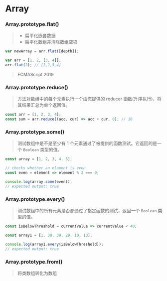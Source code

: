 # Array

### Array.prototype.flat()

> - 扁平化嵌套数据
> - 扁平化数组并清除数组空项

```javascript
var newArray = arr.flat([depth]);

var arr = [1, 2, [3, 4]];
arr.flat(2); // [1,2,3,4]
```

> ECMAScript 2019

### Array.prototype.reduce()

> 方法对数组中的每个元素执行一个由您提供的 reducer 函数(升序执行)，将其结果汇总为单个返回值。

```javascript
const arr = [1, 2, 3, 4];
const sum = arr.reduce((acc, cur) => acc + cur, 0); // 10
```

### Array.prototype.some()

> 测试数组中是不是至少有 1 个元素通过了被提供的函数测试。它返回的是一个 `Boolean` 类型的值。

```javascript
const array = [1, 2, 3, 4, 5];

// checks whether an element is even
const even = element => element % 2 === 0;

console.log(array.some(even));
// expected output: true
```

### Array.prototype.every()

> 测试数组中的所有元素是否都通过了指定函数的测试，返回一个 `Boolean` 类型的值。

```javascript
const isBelowThreshold = currentValue => currentValue < 40;

const array1 = [1, 30, 39, 29, 10, 13];

console.log(array1.every(isBelowThreshold));
// expected output: true
```

### Array.prototype.from()

> 将类数组转化为数组
